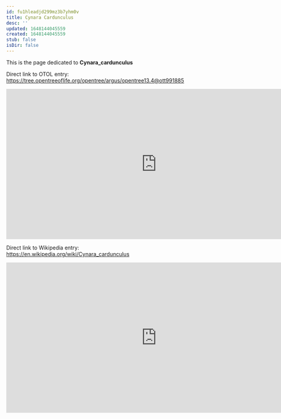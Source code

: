 ```yaml
---
id: fu1hleadjd299mz3b7yhm0v
title: Cynara Cardunculus
desc: ''
updated: 1648144045559
created: 1648144045559
stub: false
isDir: false
---
```

This is the page dedicated to **Cynara_cardunculus**


Direct link to OTOL entry: https://tree.opentreeoflife.org/opentree/argus/opentree13.4@ott991885



<html>
    <body>
    <iframe src="https://tree.opentreeoflife.org/opentree/argus/opentree13.4@ott991885"
    width="800" height="400" frameborder="0" allowfullscreen> </iframe>
    </body>
</html>
    


Direct link to Wikipedia entry: https://en.wikipedia.org/wiki/Cynara_cardunculus



<html>
    <body>
    <iframe src="https://en.wikipedia.org/wiki/Cynara_cardunculus"
    width="800" height="400" frameborder="0" allowfullscreen> </iframe>
    </body>
</html>
    
